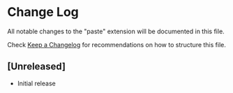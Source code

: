# Change Log
All notable changes to the "paste" extension will be documented in this file.

Check [Keep a Changelog](http://keepachangelog.com/) for recommendations on how to structure this file.

## [Unreleased]
- Initial release